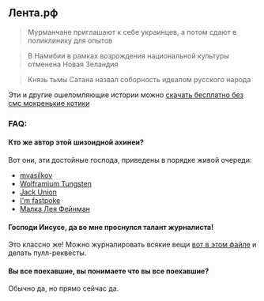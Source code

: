 Лента.рф
--------
> Мурманчане приглашают к себе украинцев, а потом сдают в поликлинику для опытов

> В Намибии в рамках возрождения национальной культуры отменена Новая Зеландия

> Князь тьмы Сатана назвал соборность идеалом русского народа

Эти и другие ошеломляющие истории можно [скачать бесплатно без смс мокренькие котики][1]

### FAQ:

#### Кто же автор этой шизоидной ахинеи?
Вот они, эти достойные господа, приведены в порядке живой очереди:

* [mvasilkov](https://github.com/mvasilkov)
* [Wolframium Tungsten](https://github.com/wolframiumtungsten)
* [Jack Union](https://github.com/jackunion)
* [I'm fastpoke](https://github.com/fastpoke)
* [Малка Лея Фейнман](https://github.com/Yukesama)

#### Господи Иисусе, да во мне проснулся талант журналиста!
Это классно же! Можно журналировать всякие вещи [вот в этом файле][2] и делать пулл-реквесты.

#### Вы все поехавшие, вы понимаете что вы все поехавшие?
Обычно да, но прямо сейчас да.

[1]: https://github.com/mvasilkov/pravda
[2]: https://github.com/mvasilkov/pravda/blob/master/pub/big_data.js
